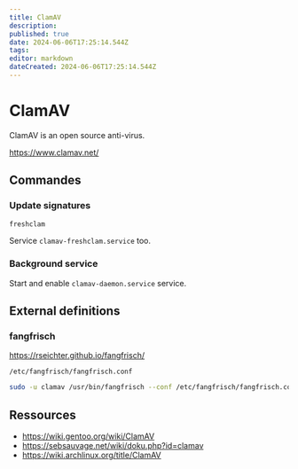```yaml
---
title: ClamAV
description: 
published: true
date: 2024-06-06T17:25:14.544Z
tags: 
editor: markdown
dateCreated: 2024-06-06T17:25:14.544Z
---
```


# ClamAV

ClamAV is an open source anti-virus.

<https://www.clamav.net/>

## Commandes

### Update signatures

```bash
freshclam
```
Service `clamav-freshclam.service` too.

### Background service

Start and enable `clamav-daemon.service` service.

## External definitions

### fangfrisch

<https://rseichter.github.io/fangfrisch/>

`/etc/fangfrisch/fangfrisch.conf`


```bash
sudo -u clamav /usr/bin/fangfrisch --conf /etc/fangfrisch/fangfrisch.conf initdb
```

## Ressources

- <https://wiki.gentoo.org/wiki/ClamAV>
- <https://sebsauvage.net/wiki/doku.php?id=clamav>
- <https://wiki.archlinux.org/title/ClamAV>
